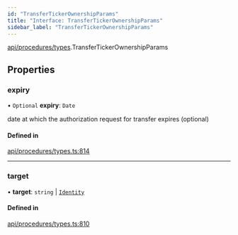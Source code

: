 ```yaml
---
id: "TransferTickerOwnershipParams"
title: "Interface: TransferTickerOwnershipParams"
sidebar_label: "TransferTickerOwnershipParams"
---
```


[api/procedures/types](../../../../../modules/API/Procedures/Types/Types.md).TransferTickerOwnershipParams

## Properties

### expiry

• `Optional` **expiry**: `Date`

date at which the authorization request for transfer expires (optional)

#### Defined in

[api/procedures/types.ts:814](https://github.com/PolymeshAssociation/polymesh-sdk/blob/91c2d2d8/src/api/procedures/types.ts#L814)

___

### target

• **target**: `string` \| [`Identity`](../../../../../classes/API/Entities/Identity/Identity.md)

#### Defined in

[api/procedures/types.ts:810](https://github.com/PolymeshAssociation/polymesh-sdk/blob/91c2d2d8/src/api/procedures/types.ts#L810)
